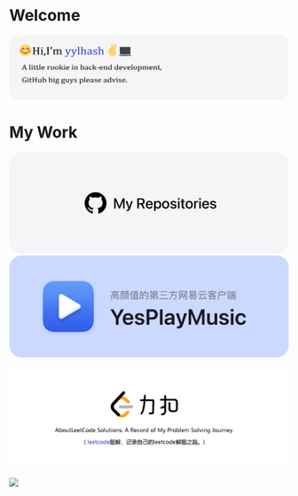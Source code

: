 <!--
**yylhash/yylhash** is a ✨ _special_ ✨ repository because its `README.md` (this file) appears on your GitHub profile.

Here are some ideas to get you started:

- 🔭 I’m currently working on ...
- 🌱 I’m currently learning ...
- 👯 I’m looking to collaborate on ...
- 🤔 I’m looking for help with ...
- 💬 Ask me about ...
- 📫 How to reach me: ...
- 😄 Pronouns: ...
- ⚡ Fun fact: ...
-->
# Welcome

[![avatar](images/Title-modified.png)](https://github.com/yylhash)

# My Work

[![avatar](images/my-repos.png)](https://github.com/yylhash?tab=repositories)       [![avatar](images/yesplaymusic.png)](https://github.com/yylhash/YesPlayMusic)

[![avatar](images/leetcode-modified.png)](https://github.com/yylhash/LeetCode)




[![](图片地址)](超链接地址)

